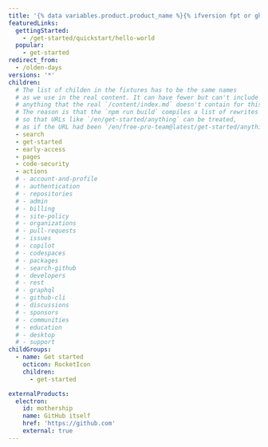 ```yaml
---
title: '{% data variables.product.product_name %}{% ifversion fpt or ghec%}.com{% endif %} Fixture Documentation'
featuredLinks:
  gettingStarted:
    - /get-started/quickstart/hello-world
  popular:
    - get-started
redirect_from:
  - /olden-days
versions: '*'
children:
  # The list of childen in the fixtures has to be the same names
  # as we use in the real content. It can have fewer but can't include
  # anything that the real `/content/index.md` doesn't contain for this.
  # The reason is that the `npm run build` compiles a list of rewrites
  # so that URLs like `/en/get-started/anything` can be treated,
  # as if the URL had been `/en/free-pro-team@latest/get-started/anything`.
  - search
  - get-started
  - early-access
  - pages
  - code-security
  - actions
  # - account-and-profile
  # - authentication
  # - repositories
  # - admin
  # - billing
  # - site-policy
  # - organizations
  # - pull-requests
  # - issues
  # - copilot
  # - codespaces
  # - packages
  # - search-github
  # - developers
  # - rest
  # - graphql
  # - github-cli
  # - discussions
  # - sponsors
  # - communities
  # - education
  # - desktop
  # - support
childGroups:
  - name: Get started
    octicon: RocketIcon
    children:
      - get-started

externalProducts:
  electron:
    id: mothership
    name: GitHub itself
    href: 'https://github.com'
    external: true
---
```

